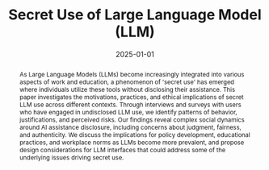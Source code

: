 ---
title: 'Secret Use of Large Language Model (LLM)'
subtitle: ''
summary: ''
authors:
- Zhiping Zhang
- Chenxinran Chen
- Bingsheng Yao
- admin
- Tianshi Li
tags: []
categories: []
date: '2025-01-01'
lastmod: 2024-05-17T10:25:00-04:00
featured: false
draft: false

image:
  caption: ''
  focal_point: ''
  preview_only: false

projects: []
publishDate: '2024-05-17T10:25:00.000000Z'
publication_types:
- '1'
abstract: "As Large Language Models (LLMs) become increasingly integrated into various aspects of work and education, a phenomenon of 'secret use' has emerged where individuals utilize these tools without disclosing their assistance. This paper investigates the motivations, practices, and ethical implications of secret LLM use across different contexts. Through interviews and surveys with users who have engaged in undisclosed LLM use, we identify patterns of behavior, justifications, and perceived risks. Our findings reveal complex social dynamics around AI assistance disclosure, including concerns about judgment, fairness, and authenticity. We discuss the implications for policy development, educational practices, and workplace norms as LLMs become more prevalent, and propose design considerations for LLM interfaces that could address some of the underlying issues driving secret use."
publication: "Proceedings of the ACM on Computer-Supported Cooperative Work and Social Computing (CSCW)"
url_pdf: 'https://arxiv.org/pdf/2409.19450.pdf'
url_code: ''
url_dataset: ''
url_poster: ''
url_project: ''
url_slides: ''
url_source: ''
url_video: ''
--- 